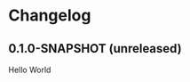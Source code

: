 # Changelog

## 0.1.0-SNAPSHOT (unreleased)
Hello World

[0.1.0]: https://github.com/rickbusarow/statik/releases/tag/0.1.0
